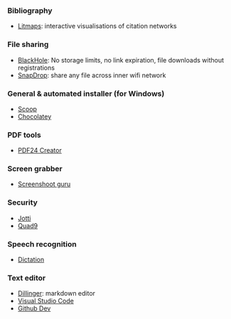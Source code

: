 ### Bibliography
* [Litmaps](https://www.litmaps.co/): interactive visualisations of citation networks

### File sharing
* [BlackHole](https://blackhole.run/): No storage limits, no link expiration, file downloads without registrations
* [SnapDrop](https://snapdrop.net/): share any file across inner wifi network

### General & automated installer (for Windows)
* [Scoop](https://scoop.sh/)
* [Chocolatey](https://chocolatey.org/)

### PDF tools
* [PDF24 Creator](https://tools.pdf24.org/)

### Screen grabber
* [Screenshoot guru](https://screenshot.guru/)

### Security
* [Jotti](https://virusscan.jotti.org/en)
* [Quad9](https://quad9.net/)

### Speech recognition
* [Dictation](https://dictation.io/speech)

### Text editor
* [Dillinger](https://dillinger.io/): markdown editor
* [Visual Studio Code](https://vscode.dev/)
* [Github Dev](https://github.dev/github/dev)

